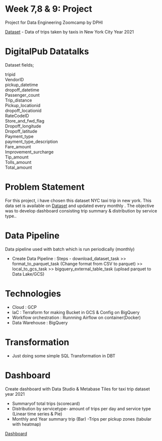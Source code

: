 # Week 7,8 & 9: Project 
Project for Data Engineering Zoomcamp by DPHI 

[Dataset](https://s3.amazonaws.com/nyc-tlc/trip+data/yellow_tripdata_2021-01.csv) - Data of trips taken by taxis in New York City Year 2021


# **DigitalPub Datatalks**

Dataset fields;

tripid  
VendorID    
pickup_datetime    
dropoff_datetime    
Passenger_count    
Trip_distance    
Pickup_locationid   
dropoff_locationid    
RateCodeID     
Store_and_fwd_flag        
Dropoff_longitude   
Dropoff_latitude   
Payment_type         
payment_type_description   
Fare_amount             
Improvement_surcharge   
Tip_amount            
Tolls_amount     
Total_amount     
         

# Problem Statement

For this project, i have chosen this dataset NYC taxi trip in new york. This data set is available on [Dataset](https://s3.amazonaws.com/nyc-tlc/trip+data/yellow_tripdata_2021-01.csv)  and updated every monthly . The objective was to develop dashboard consisting trip summary & distribution by service type..


# Data Pipeline

Data pipeline used with batch which is run periodically (monthly)

- Create Data Pipeline :
Steps -  download_dataset_task >> format_to_parquet_task (Change format from CSV to parquet) >> local_to_gcs_task >> bigquery_external_table_task (upload parquet to Data Lake/GCS) 

# Technologies

- Cloud : GCP
- IaC : Terraform for making Bucket in GCS & Config on BigQuery
- Workflow orchestration : Runnning Airflow on container(Docker)
- Data Warehouse : BigQuery

# Transformation

- Just doing some simple SQL Transformation in DBT

# Dashboard

Create dashboard with Data Studio & Metabase Tiles for taxi trip dataset year 2021
- Summaryof total trips (scorecard)
- Distribution by servicetype- amount of trips per day and service type (Linear time series & Pie)
- Monthly and Year summary trip (Bar)
-Trips per pickup zones (tabular with heatmap)



[Dashboard](https://datastudio.google.com/reporting/c73704e3-e0c8-47f2-9b05-742ca60c8f98/page/az9qC)

